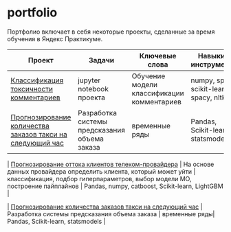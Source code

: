# portfolio
Портфолио включает в себя некоторые проекты, сделанные за время обучения в Яндекс Практикуме.



| Проект | Задачи |  Ключевые слова |  Навыки и инструменты |
| --- | --- | --- | --- |
|  [Классификация токсичности комментариев](nlp_toxic_comments) | jupyter notebook проекта | Обучение модели классификации комментариев| numpy, spacy, scikit-learn, spacy, nltk, re|
| [Прогнозирование количества заказов такси на следующий час](https://github.com/xEsseax/portfolio/tree/d72fa33d18eeb0008daf6e0eb07c2cc060eec88a/taxi%20timeseries%20prediction) | Разработка системы предсказания объема заказа | временные ряды| Pandas, Scikit-learn, statsmodels |

| [Прогнозирование оттока клиентов телеком-провайдера](https://github.com/xEsseax/portfolio/tree/c2c71c90ecaae1f391b15ddedee4e615290bcb96/telecom%20customers%20churn) | На основе данных провайдера определить клиента, который может уйти | классификация, подбор гиперпараметров, выбор модели МО, построение пайплайнов
 | Pandas, numpy, catboost, Scikit-learn, LightGBM |

| [Прогнозирование количества заказов такси на следующий час](https://github.com/xEsseax/portfolio/tree/d72fa33d18eeb0008daf6e0eb07c2cc060eec88a/taxi%20timeseries%20prediction) | Разработка системы предсказания объема заказа | временные ряды| Pandas, Scikit-learn, statsmodels |

